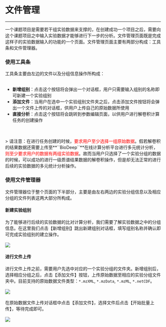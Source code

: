 <!-- 文件管理 -->

# **文件管理**

<hr/>

一个课题项目是需要若干组实验数据来支撑的，在创建成功一个项目之后，需要向这个课题项目之中输入实验数据才能够进行下一步的分析。文件管理页面既是完成这样子的实验数据输入的功能的一个页面。文件管理页面主要有两部分构成：工具条和文件管理器。

### **使用工具条**

工具条主要由左边的文件以及分组信息操作所构成：
<br/>
<br/>
+ **新增组别**：点击这个按钮将会弹出一个对话框，用户只需要输入组别的名称即可新建一个实验组别<br/>
+ **添加文件**：当用户在选中一个实验组别文件夹之后，点击添加文件按钮将会弹出一个文件上传的对话框，供用户上传自己的原始数据所使用<br/>
+ **直接分析**：点击这个按钮将会跳转到参数编辑页面，以供用户进行解卷积计算任务的创建操作
<br/>
<br/>
> 请注意：在进行任务创建的时候，<span style="color:red;">要求用户至少选择一组原始数据</span>。假若解卷积的结果数据还需要上传至**``BioDeep``**在线计算分析平台进行多元统计分析，<span style="color:red;">则至少要求用户的数据有两组实验数据</span>。故而当用户只选择了一个实验分组的数据的时候，可以成功的进行一级质谱结果数据的解卷积操作，但是却无法正常的进行后续的实验数据的多元统计分析操作。

### **使用文件管理器**

文件管理器位于整个页面的下半部分，主要是由左右两边的实验分组信息以及相应分组的文件列表这两大部分所构成。

#### **新建实验组别**

为了能够进行后续的实验数据的比对计算分析，我们需要了解实验数据之中的分组信息。在这里我们点击【新增组别】跳出新建组别对话框，填写组别名称并确认即可完成实验组别的建立操作。
<br/>
<br/>
![](user-guide/metadeco/images/new_group.png) 

#### **进行文件上传**

进行文件上传之前，需要用户先选中对应的一个实验分组的文件夹。新增组别后，选择相应分组之后，点击【添加文件】按钮，上传原始数据至相应的实验分组文件夹中。目前支持的原始数据文件类型：``*.mzXML``, ``*.mzData``, ``*.mzML``, ``*.netCDF``。
<br/>
<br/>
![](user-guide/metadeco/images/start_upload.png)
<br/>
<br/>
在原始数据文件上传对话框中点击【添加文件】，选择文件后点击【开始批量上传】，等待完成即可。
<br/>
<br/>
![](user-guide/metadeco/images/upload-files.png)